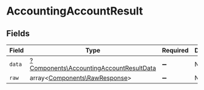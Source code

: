 # AccountingAccountResult


## Fields

| Field                                                                                             | Type                                                                                              | Required                                                                                          | Description                                                                                       |
| ------------------------------------------------------------------------------------------------- | ------------------------------------------------------------------------------------------------- | ------------------------------------------------------------------------------------------------- | ------------------------------------------------------------------------------------------------- |
| `data`                                                                                            | [?Components\AccountingAccountResultData](../../Models/Components/AccountingAccountResultData.md) | :heavy_minus_sign:                                                                                | N/A                                                                                               |
| `raw`                                                                                             | array<[Components\RawResponse](../../Models/Components/RawResponse.md)>                           | :heavy_minus_sign:                                                                                | N/A                                                                                               |